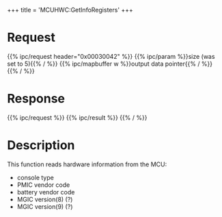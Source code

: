 +++
title = 'MCUHWC:GetInfoRegisters'
+++

# Request

{{% ipc/request header="0x00030042" %}}
{{% ipc/param %}}size (was set to 5){{% / %}}
{{% ipc/mapbuffer w %}}output data pointer{{% / %}}
{{% / %}}

# Response

{{% ipc/request %}}
{{% ipc/result %}}
{{% / %}}

# Description

This function reads hardware information from the MCU:

- console type
- PMIC vendor code
- battery vendor code
- MGIC version(8) (?)
- MGIC version(9) (?)
